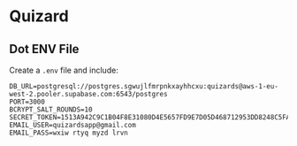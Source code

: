 # Quizard

## Dot ENV File
Create a `.env` file and include:

```
DB_URL=postgresql://postgres.sgwujlfmrpnkxayhhcxu:quizards@aws-1-eu-west-2.pooler.supabase.com:6543/postgres
PORT=3000
BCRYPT_SALT_ROUNDS=10
SECRET_TOKEN=1513A942C9C1B04F8E31080D4E5657FD9E7D05D468712953DD8248C5FAB04450
EMAIL_USER=quizardsapp@gmail.com
EMAIL_PASS=wxiw rtyq myzd lrvn
```
